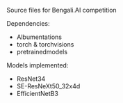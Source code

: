 Source files for Bengali.AI competition

Dependencies:

- Albumentations 
- torch & torchvisions
- pretrainedmodels


Models implemented:

- ResNet34
- SE-ResNeXt50_32x4d
- EfficientNetB3